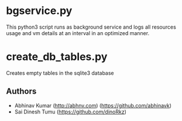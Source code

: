 # bgservice.py
This python3 script runs as background service and logs all resources usage and vm details at an interval in an optimized manner. 

# create_db_tables.py
Creates empty tables in the sqlite3 database

## Authors
* Abhinav Kumar (http://abhnv.com) (https://github.com/abhinavk)
* Sai Dinesh Tumu (https://github.com/dinoRkz)


